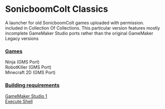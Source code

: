 # SonicboomColt Classics

A launcher for old SonicboomColt games uploaded with permission. included in Collection Of Collections. This particular version features mostly incomplete GameMaker Studio ports rather than the original GameMaker Legacy versions

### <b><u>Games</b></u>

Ninja (GMS Port)
\
RobotKiller (GMS Port)
\
Minecraft 2D (GMS Port)

### <b><u>Building requirements</b></u>

[GameMaker Studio 1](https://gminstall.yoyogames.com/downloads/gm-studio/GMStudio-Installer-1.4.9999.exe)
\
[Execute Shell](https://marketplace.gamemaker.io/assets/575/execute-shell)
